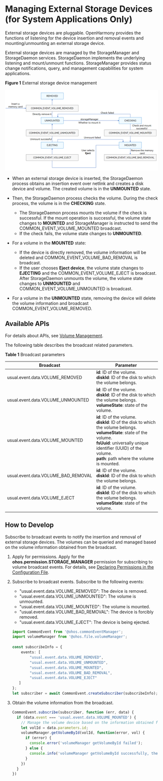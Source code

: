 # Managing External Storage Devices (for System Applications Only)

External storage devices are pluggable. OpenHarmony provides the functions of listening for the device insertion and removal events and mounting/unmounting an external storage device.

External storage devices are managed by the StorageManager and StorageDaemon services. StorageDaemon implements the underlying listening and mount/unmount functions. StorageManager provides status change notifications, query, and management capabilities for system applications.

**Figure 1** External storage device management 

![External storage device management](figures/external-storage-device-management.png)

- When an external storage device is inserted, the StorageDaemon process obtains an insertion event over netlink and creates a disk device and volume. The created volume is in the **UNMOUNTED** state.

- Then, the StorageDaemon process checks the volume. During the check process, the volume is in the **CHECKING** state.
  - The StorageDaemon process mounts the volume if the check is successful. If the mount operation is successful, the volume state changes to **MOUNTED** and StorageManager is instructed to send the COMMON_EVENT_VOLUME_MOUNTED broadcast.
  - If the check fails, the volume state changes to **UNMOUNTED**.

- For a volume in the **MOUNTED** state:
  - If the device is directly removed, the volume information will be deleted and COMMON_EVENT_VOLUME_BAD_REMOVAL is broadcast.
  - If the user chooses **Eject device**, the volume state changes to **EJECTING** and the COMMON_EVENT_VOLUME_EJECT is broadcast. After StorageDaemon unmounts the volume, the volume state changes to **UNMOUNTED** and COMMON_EVENT_VOLUME_UNMOUNTED is broadcast.

- For a volume in the **UNMOUNTED** state, removing the device will delete the volume information and broadcast COMMON_EVENT_VOLUME_REMOVED.

## Available APIs

For details about APIs, see [Volume Management](../reference/apis/js-apis-file-volumemanager.md).

The following table describes the broadcast related parameters.

**Table 1** Broadcast parameters

| Broadcast| Parameter|
| -------- | -------- |
| usual.event.data.VOLUME_REMOVED | **id**: ID of the volume.<br>**diskId**: ID of the disk to which the volume belongs.|
| usual.event.data.VOLUME_UNMOUNTED | **id**: ID of the volume.<br>**diskId**: ID of the disk to which the volume belongs.<br>**volumeState**: state of the volume.|
| usual.event.data.VOLUME_MOUNTED | **id**: ID of the volume.<br>**diskId**: ID of the disk to which the volume belongs.<br>**volumeState**: state of the volume.<br>**fsUuid**: universally unique identifier (UUID) of the volume.<br>**path**: path where the volume is mounted.|
| usual.event.data.VOLUME_BAD_REMOVAL | **id**: ID of the volume.<br>**diskId**: ID of the disk to which the volume belongs.|
| usual.event.data.VOLUME_EJECT | **id**: ID of the volume.<br>**diskId**: ID of the disk to which the volume belongs.<br>**volumeState**: state of the volume.|

## How to Develop

Subscribe to broadcast events to notify the insertion and removal of external storage devices. The volumes can be queried and managed based on the volume information obtained from the broadcast.

1. Apply for permissions.
   Apply for the **ohos.permission.STORAGE_MANAGER** permission for subscribing to volume broadcast events. For details, see [Declaring Permissions in the Configuration File](../security/accesstoken-guidelines.md#declaring-permissions-in-the-configuration-file).

2. Subscribe to broadcast events.
   Subscribe to the following events:

   - "usual.event.data.VOLUME_REMOVED": The device is removed.
   - "usual.event.data.VOLUME_UNMOUNTED": The volume is unmounted.
   - "usual.event.data.VOLUME_MOUNTED": The volume is mounted.
   - "usual.event.data.VOLUME_BAD_REMOVAL": The device is forcibly removed.
   - "usual.event.data.VOLUME_EJECT": The device is being ejected.

   ```ts
   import CommonEvent from '@ohos.commonEventManager';
   import volumeManager from '@ohos.file.volumeManager';
   
   const subscribeInfo = {
       events: [
           "usual.event.data.VOLUME_REMOVED",
           "usual.event.data.VOLUME_UNMOUNTED",
           "usual.event.data.VOLUME_MOUNTED",
           "usual.event.data.VOLUME_BAD_REMOVAL",
           "usual.event.data.VOLUME_EJECT"
      ]
   };
   let subscriber = await CommonEvent.createSubscriber(subscribeInfo);
   ```

3. Obtain the volume information from the broadcast.

   ```ts
   CommonEvent.subscribe(subscriber, function (err, data) {
     if (data.event === 'usual.event.data.VOLUME_MOUNTED') {
       // Manage the volume device based on the information obtained from the broadcast.
       let volId = data.parameters.id;
       volumeManager.getVolumeById(volId, function(error, vol) {
         if (error) {
           console.error('volumeManager getVolumeById failed');
         } else {
           console.info('volumeManager getVolumeById successfully, the volume state is ' + vol.state);
         }
       })
     }
   })
   ```

